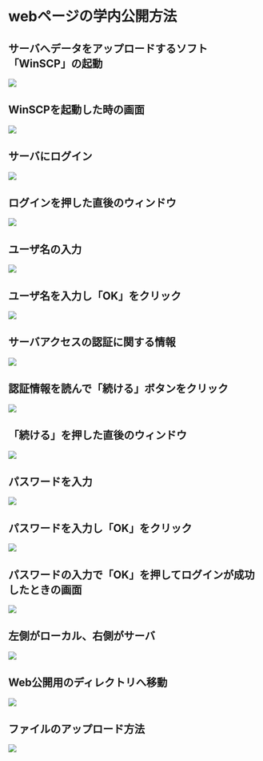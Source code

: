 # webページの学内公開方法

## サーバへデータをアップロードするソフト「WinSCP」の起動
![](files/WinSCP01.png)

## WinSCPを起動した時の画面
![](files/WinSCP02.png)

## サーバにログイン
![](files/WinSCP03.png)

## ログインを押した直後のウィンドウ
![](files/WinSCP04.png)

## ユーザ名の入力
![](files/WinSCP05.png)

## ユーザ名を入力し「OK」をクリック
![](files/WinSCP06.png)

## サーバアクセスの認証に関する情報
![](files/WinSCP07.png)

## 認証情報を読んで「続ける」ボタンをクリック
![](files/WinSCP08.png)

## 「続ける」を押した直後のウィンドウ
![](files/WinSCP09.png)

## パスワードを入力
![](files/WinSCP10.png)

## パスワードを入力し「OK」をクリック
![](files/WinSCP11.png)

## パスワードの入力で「OK」を押してログインが成功したときの画面
![](files/WinSCP12.png)

## 左側がローカル、右側がサーバ
![](files/WinSCP13.png)

## Web公開用のディレクトリへ移動
![](files/WinSCP14.png)

## ファイルのアップロード方法
![](files/WinSCP15.png)
